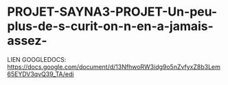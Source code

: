 # PROJET-SAYNA3-PROJET-Un-peu-plus-de-s-curit-on-n-en-a-jamais-assez-
LIEN GOOGLEDOCS: https://docs.google.com/document/d/13NfhwoRW3idg9o5nZvfyxZ8b3Lem65EYDV3qvQ39_TA/edi
